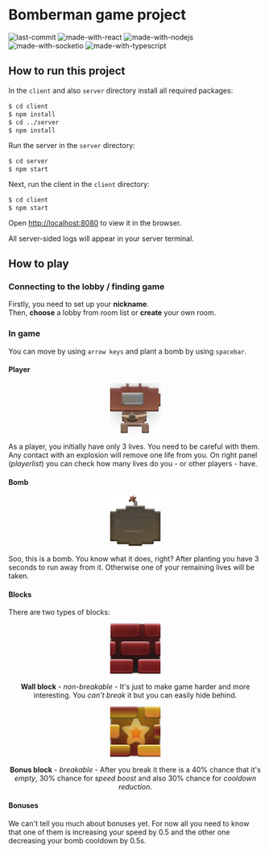 # Bomberman game project
![last-commit](https://img.shields.io/github/last-commit/wzarek/bomberman)
![made-with-react](https://img.shields.io/badge/made%20with-React-61dafb.svg)
![made-with-nodejs](https://img.shields.io/badge/made%20with-Node.js-339933.svg)
![made-with-socketio](https://img.shields.io/badge/made%20with-Socket.io-000000.svg)
![made-with-typescript](https://img.shields.io/badge/made%20with-Typescript-3178C6.svg)


## How to run this project

In the `client` and also `server` directory install all required packages:

```
$ cd client
$ npm install
$ cd ../server
$ npm install
```

Run the server in the `server` directory:
```
$ cd server
$ npm start
```

Next, run the client in the `client` directory:
```
$ cd client
$ npm start
```
Open [http://localhost:8080](http://localhost:8080) to view it in the browser.

All server-sided logs will appear in your server terminal.

## How to play

### Connecting to the lobby / finding game
Firstly, you need to set up your **nickname**.  
Then, **choose** a lobby from room list or **create** your own room.

### In game
You can move by using `arrow keys` and plant a bomb by using `spacebar`.

#### Player

<div align="center">
  <img src='https://github.com/wzarek/bomberman/blob/master/client/src/static/img/player.png?raw=true' alt='player'/>
 </div>
 
 As a player, you initially have only 3 lives. You need to be careful with them. Any contact with an explosion will remove one life from you. On right panel (_playerlist_) you can check how many lives do you - or other players - have.

#### Bomb

<div align="center">
  <img src='https://github.com/wzarek/bomberman/blob/master/client/src/static/img/bomb.png?raw=true' alt='bomb'/>
 </div>
 
 Soo, this is a bomb. You know what it does, right? After planting you have 3 seconds to run away from it. Otherwise one of your remaining lives will be taken.
 
#### Blocks
There are two types of blocks:

<div align="center">
  <img src='https://github.com/wzarek/bomberman/blob/master/client/src/static/img/wall.png?raw=true' alt='wall'/>
  <p>
    <b>Wall block</b> - <i>non-breakable</i> - It's just to make game harder and more interesting. You <i>can't break</i> it but you can easily hide behind.
  </p>
</div>

<div align="center">
  <img src='https://github.com/wzarek/bomberman/blob/master/client/src/static/img/bonus.png?raw=true' alt='bonus'/>
  <p>
    <b>Bonus block</b> - <i>breakable</i> - After you break it there is a 40% chance that it's <i>empty</i>, 30% chance for <i>speed boost</i> and also 30% chance for <i>cooldown reduction</i>.
  </p>
</div>

#### Bonuses

We can't tell you much about bonuses yet. For now all you need to know that one of them is increasing your speed by 0.5 and the other one decreasing your bomb cooldown by 0.5s.

